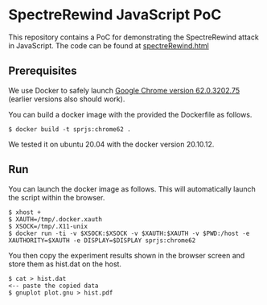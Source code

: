 # SpectreRewind JavaScript PoC

This repository contains a PoC for demonstrating the SpectreRewind attack in JavaScript. The code can be found at [spectreRewind.html](./spectreRewind.html)

## Prerequisites

We use Docker to safely launch [Google Chrome version 62.0.3202.75](https://www.slimjet.com/chrome/download-chrome.php?file=lnx%2Fchrome64_62.0.3202.75.deb) (earlier versions also should work).

You can build a docker image with the provided the Dockerfile as follows.

```
$ docker build -t sprjs:chrome62 .
```
We tested it on ubuntu 20.04 with the docker version 20.10.12.

## Run

You can launch the docker image as follows. This will automatically launch the script within the browser.

```
$ xhost +
$ XAUTH=/tmp/.docker.xauth
$ XSOCK=/tmp/.X11-unix
$ docker run -ti -v $XSOCK:$XSOCK -v $XAUTH:$XAUTH -v $PWD:/host -e XAUTHORITY=$XAUTH -e DISPLAY=$DISPLAY sprjs:chrome62
```
You then copy the experiment results shown in the browser screen and store them as hist.dat on the host.

```
$ cat > hist.dat
<-- paste the copied data
$ gnuplot plot.gnu > hist.pdf
```
